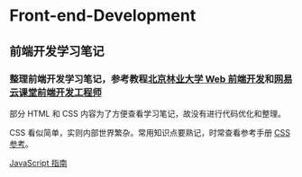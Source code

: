 # Front-end-Development


## 前端开发学习笔记


### 整理前端开发学习笔记，参考教程[北京林业大学 Web 前端开发](https://www.icourse163.org/course/BFU-1003382003)和[网易云课堂前端开发工程师](https://mooc.study.163.com/smartSpec/detail/12001.htm)


部分 HTML 和 CSS 内容为了方便查看学习笔记，故没有进行代码优化和整理。

CSS 看似简单，实则内部世界繁杂。常用知识点要熟记，时常查看参考手册 [CSS 参考](https://developer.mozilla.org/zh-CN/docs/Web/CSS/Reference)。

[JavaScript 指南](https://developer.mozilla.org/zh-CN/docs/Web/JavaScript/Guide)

